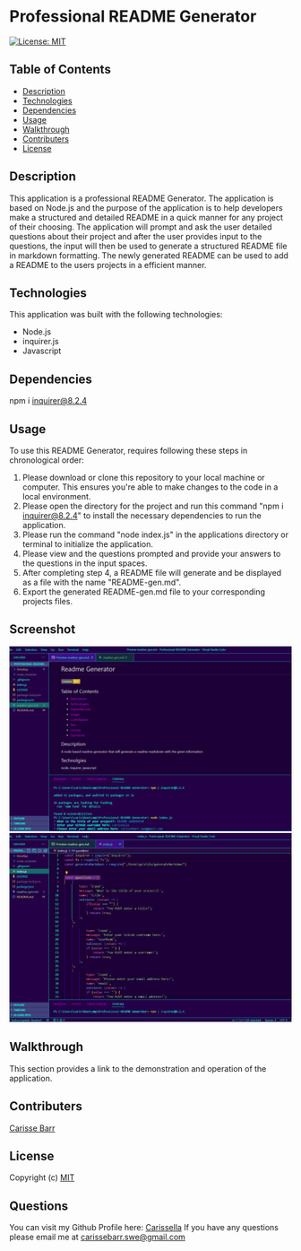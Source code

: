 # Professional README Generator

 [![License: MIT](https://img.shields.io/badge/License-MIT-yellow.svg)](https://opensource.org/licenses/MIT)

 ## Table of Contents 

  * [Description](#description)
  * [Technologies](#technologies)
  * [Dependencies](#dependencies)
  * [Usage](#usage)
  * [Walkthrough](#walkthrough)
  * [Contributers](#contributers)
  * [License](#license)

  ## Description

  This application is a professional README Generator. The application is based on Node.js and the purpose of the application is to help developers make a structured and detailed README in a quick manner for any project of their choosing. The application will prompt and ask the user detailed questions about their project and after the user provides input to the questions, the input will then be used to generate a structured README file in markdown formatting. The newly generated README can be used to add a README to the users projects in a efficient manner.

  ## Technologies
 This application was built with the following technologies:

 * Node.js
 * inquirer.js
 * Javascript

 ## Dependencies
 
 npm i inquirer@8.2.4

 ## Usage

 To use this README Generator, requires following these steps in chronological order:

 1. Please download or clone this repository to your local machine or computer. This ensures you're able to make changes to the code in a local environment.
 2. Please open the directory for the project and run this command "npm i inquirer@8.2.4" to install the necessary dependencies to run the application.
 3. Please run the command "node index.js" in the applications directory or terminal to initialize the application.
 4. Please view and the questions prompted and provide your answers to the questions in the input spaces.
 5. After completing step 4, a README file will generate and be displayed as a file with the name "README-gen.md".
 6. Export the generated README-gen.md file to your corresponding projects files.

 ## Screenshot
 ![Screenshot of generated Readme](./Develop/image/2023-05-15%20(1).png)
 ![Screenshot of code invoking questions in terminal](./Develop/image/2023-05-15%20(2).png)
 
 ## Walkthrough

 This section provides a link to the demonstration and operation of the application.

 ## Contributers

 [Carisse Barr](https://github.com/carissella)

 ## License

 Copyright (c) [MIT](https://opensource.org/licences/MIT)

 ## Questions 

  You can visit my Github Profile here: [Carissella](https://github.com/carissella) 
  If you have any questions please email me at carissebarr.swe@gmail.com